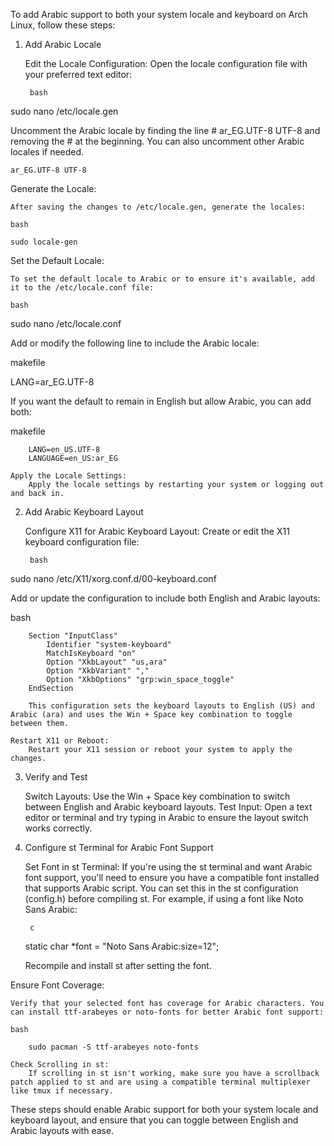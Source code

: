 To add Arabic support to both your system locale and keyboard on Arch Linux, follow these steps:
1. Add Arabic Locale

    Edit the Locale Configuration:
        Open the locale configuration file with your preferred text editor:

        bash

sudo nano /etc/locale.gen

Uncomment the Arabic locale by finding the line # ar_EG.UTF-8 UTF-8 and removing the # at the beginning. You can also uncomment other Arabic locales if needed.

    ar_EG.UTF-8 UTF-8

Generate the Locale:

    After saving the changes to /etc/locale.gen, generate the locales:

    bash

    sudo locale-gen

Set the Default Locale:

    To set the default locale to Arabic or to ensure it's available, add it to the /etc/locale.conf file:

    bash

sudo nano /etc/locale.conf

Add or modify the following line to include the Arabic locale:

makefile

LANG=ar_EG.UTF-8

If you want the default to remain in English but allow Arabic, you can add both:

makefile

        LANG=en_US.UTF-8
        LANGUAGE=en_US:ar_EG

    Apply the Locale Settings:
        Apply the locale settings by restarting your system or logging out and back in.

2. Add Arabic Keyboard Layout

    Configure X11 for Arabic Keyboard Layout:
        Create or edit the X11 keyboard configuration file:

        bash

sudo nano /etc/X11/xorg.conf.d/00-keyboard.conf

Add or update the configuration to include both English and Arabic layouts:

bash

        Section "InputClass"
            Identifier "system-keyboard"
            MatchIsKeyboard "on"
            Option "XkbLayout" "us,ara"
            Option "XkbVariant" ","
            Option "XkbOptions" "grp:win_space_toggle"
        EndSection

        This configuration sets the keyboard layouts to English (US) and Arabic (ara) and uses the Win + Space key combination to toggle between them.

    Restart X11 or Reboot:
        Restart your X11 session or reboot your system to apply the changes.

3. Verify and Test

    Switch Layouts:
        Use the Win + Space key combination to switch between English and Arabic keyboard layouts.
    Test Input:
        Open a text editor or terminal and try typing in Arabic to ensure the layout switch works correctly.

4. Configure st Terminal for Arabic Font Support

    Set Font in st Terminal:
        If you're using the st terminal and want Arabic font support, you'll need to ensure you have a compatible font installed that supports Arabic script. You can set this in the st configuration (config.h) before compiling st.
        For example, if using a font like Noto Sans Arabic:

        c

    static char *font = "Noto Sans Arabic:size=12";

    Recompile and install st after setting the font.

Ensure Font Coverage:

    Verify that your selected font has coverage for Arabic characters. You can install ttf-arabeyes or noto-fonts for better Arabic font support:

    bash

        sudo pacman -S ttf-arabeyes noto-fonts

    Check Scrolling in st:
        If scrolling in st isn't working, make sure you have a scrollback patch applied to st and are using a compatible terminal multiplexer like tmux if necessary.

These steps should enable Arabic support for both your system locale and keyboard layout, and ensure that you can toggle between English and Arabic layouts with ease.
